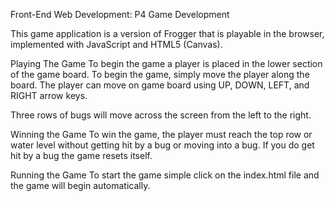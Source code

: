 Front-End Web Development: P4 Game Development

This game application is a version of Frogger that is playable in the browser, implemented with JavaScript and HTML5 (Canvas).

Playing The Game
To begin the game a player is placed in the lower section of the game board.  To begin the game, simply move the player along the board.  The player can move on game board using UP, DOWN, LEFT, and RIGHT arrow keys. 

Three rows of bugs will move across the screen from the left to the right. 

Winning the Game
To win the game, the player must reach the top row or water level without getting hit by a bug or moving into a bug.  If you do get hit by a bug the game resets itself.

Running the Game
To start the game simple click on the index.html file and the game will begin automatically.
